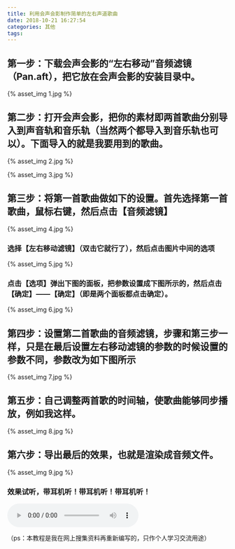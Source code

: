 ```yaml
---
title: 利用会声会影制作简单的左右声道歌曲
date: 2018-10-21 16:27:54
categories: 其他
tags: 
---
```

## 第一步：下载会声会影的“左右移动”音频滤镜（Pan.aft），把它放在会声会影的安装目录中。

{% asset_img 1.jpg %}

## 第二步：打开会声会影，把你的素材即两首歌曲分别导入到声音轨和音乐轨（当然两个都导入到音乐轨也可以）。下面导入的就是我要用到的歌曲。
<!-- more -->

{% asset_img 2.jpg %}

{% asset_img 3.jpg %}

## 第三步：将第一首歌曲做如下的设置。首先选择第一首歌曲，鼠标右键，然后点击【音频滤镜】

{% asset_img 4.jpg %}

### 选择【左右移动滤镜】（双击它就行了），然后点击图片中间的选项

{% asset_img 5.jpg %}

### 点击【选项】弹出下图的面板，把参数设置成下图所示的，然后点击【确定】——【确定】（即是两个面板都点击确定）。

{% asset_img 6.jpg %}

## 第四步：设置第二首歌曲的音频滤镜，步骤和第三步一样，只是在最后设置左右移动滤镜的参数的时候设置的参数不同，参数改为如下图所示

{% asset_img 7.jpg %}

## 第五步：自己调整两首歌的时间轴，使歌曲能够同步播放，例如我这样。

{% asset_img 8.jpg %}

## 第六步：导出最后的效果，也就是渲染成音频文件。

{% asset_img 9.jpg %}

### 效果试听，带耳机听！带耳机听！带耳机听！
<audio src="{% asset_path unravel.wav %}" controls="controls">
您的浏览器不支持audio播放音频
</audio>

（ps：本教程是我在网上搜集资料再重新编写的，只作个人学习交流用途）
